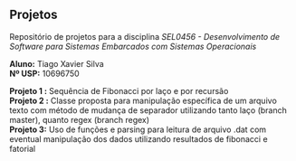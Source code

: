 ## Projetos

Repositório de projetos para a disciplina *SEL0456 - Desenvolvimento de Software para Sistemas Embarcados com Sistemas Operacionais* <br />

**Aluno:** Tiago Xavier Silva <br />
**Nº USP:** 10696750 <br />

**Projeto 1 :** Sequência de Fibonacci por laço e por recursão <br />
**Projeto 2 :** Classe proposta para manipulação específica de um arquivo texto com método de mudança de separador utilizando tanto laço (branch master), quanto regex (branch regex)<br />
**Projeto 3:** Uso de funções e parsing para leitura de arquivo .dat com eventual manipulação dos dados utilizando resultados de fibonacci e fatorial <br />